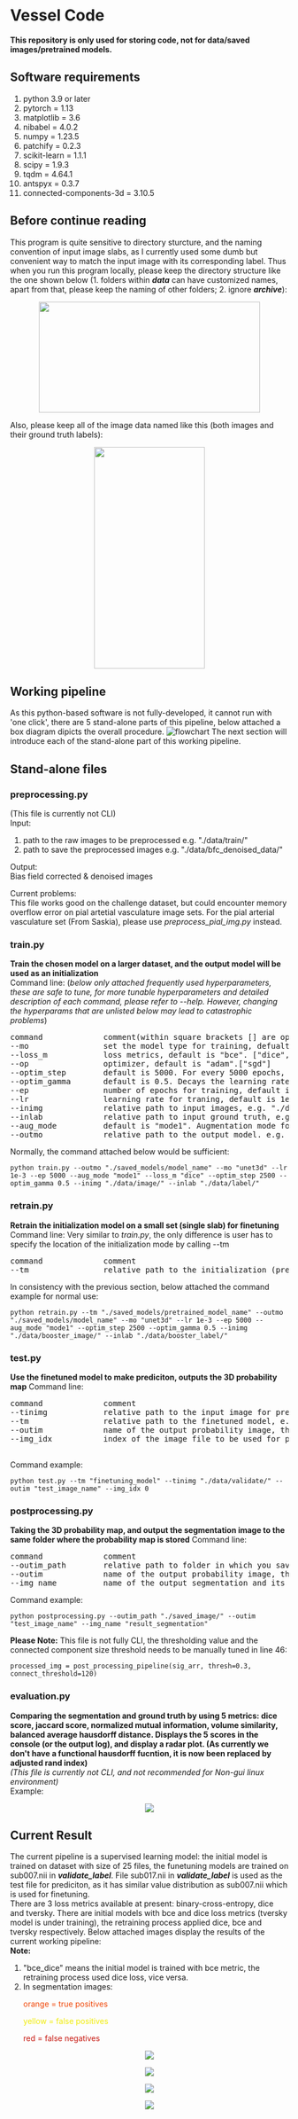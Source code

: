# **Vessel Code**
**This repository is only used for storing code, not for data/saved images/pretrained models.**
## **Software requirements**
1. python 3.9 or later
2. pytorch = 1.13
3. matplotlib = 3.6
4. nibabel = 4.0.2
5. numpy = 1.23.5
6. patchify = 0.2.3
7. scikit-learn = 1.1.1
8. scipy = 1.9.3
9. tqdm = 4.64.1
10. antspyx = 0.3.7
11. connected-components-3d = 3.10.5

## **Before continue reading**
This program is quite sensitive to directory sturcture, and the naming convention of input image slabs, as I currently used some dumb but convenient way to match the input image with its corresponding label. Thus when you run this program locally, please keep the directory structure like the one shown below (1. folders within **_data_** can have customized names, apart from that, please keep the naming of other folders; 2. ignore **_archive_**):
<p align="center">
<img width="400" height="200" src="./readme_img/dir.jpg">
</p>
Also, please keep all of the image data named like this (both images and their ground truth labels):
<p align="center">
<img width="200" height="400" src="./readme_img/name.jpg">
</p>

## **Working pipeline**
As this python-based software is not fully-developed, it cannot run with 'one click', there are 5 stand-alone parts of this pipeline, below attached a box diagram dipicts the overall procedure.
![flowchart](./readme_img/overall_flowchart.png)
The next section will introduce each of the stand-alone part of this working pipeline.
## **Stand-alone files**
### preprocessing.py
(This file is currently not CLI)\
Input:
1. path to the raw images to be preprocessed e.g. "./data/train/"
2. path to save the preprocessed images e.g. "./data/bfc_denoised_data/"

Output:\
Bias field corrected & denoised images

Current problems:\
This file works good on the challenge dataset, but could encounter memory overflow error on pial artetial vasculature image sets. For the pial arterial vasculature set (From Saskia), please use _preprocess_pial_img.py_ instead. 
### train.py
**Train the chosen model on a larger dataset, and the output model will be used as an initialization**\
Command line: (_below only attached frequently used hyperparameters, these are safe to tune, for more tunable hyperparameters and detailed description of each command, please refer to --help. However, changing the hyperparams that are unlisted below may lead to catastrophic problems_)
<pre>
command             comment(within square brackets [] are optional arguments)
--mo                set the model type for training, defualt is "unet3d".["aspp", "atrous"]
--loss_m            loss metrics, default is "bce". ["dice", "tver"]
--op                optimizer, default is "adam".["sgd"]
--optim_step        default is 5000. For every 5000 epochs, decays the learning rate of each parameter group by optim_gamma
--optim_gamma       default is 0.5. Decays the learning rate of each parameter group by this ratio
--ep                number of epochs for training, default is 5000.
--lr                learning rate for traning, default is 1e-3.
--inimg             relative path to input images, e.g. "./data/image"
--inlab             relative path to input ground truth, e.g. "./data/label"
--aug_mode          default is "mode1". Augmentation mode for each patch before fed into the model
--outmo             relative path to the output model. e.g. "./saved_models/model_name".
</pre>
Normally, the command attached below would be sufficient:
```
python train.py --outmo "./saved_models/model_name" --mo "unet3d" --lr 1e-3 --ep 5000 --aug_mode "mode1" --loss_m "dice" --optim_step 2500 --optim_gamma 0.5 --inimg "./data/image/" --inlab "./data/label/"
```

### retrain.py
**Retrain the initialization model on a small set (single slab) for finetuning**\
Command line: Very similar to _train.py_, the only difference is user has to specify the location of the initialization mode by calling --tm
<pre>
command             comment
--tm                relative path to the initialization (pretrained) model, e.g. "./saved_models/pretrained_model_name" 
</pre>
In consistency with the previous section, below attached the command example for normal use:
```
python retrain.py --tm "./saved_models/pretrained_model_name" --outmo "./saved_models/model_name" --mo "unet3d" --lr 1e-3 --ep 5000 --aug_mode "mode1" --optim_step 2500 --optim_gamma 0.5 --inimg "./data/booster_image/" --inlab "./data/booster_label/"
```

### test.py
**Use the finetuned model to make prediciton, outputs the 3D probability map**
Command line:
<pre>
command             comment
--tinimg            relative path to the input image for prediciton, e.g."./data/validate/"
--tm                relative path to the finetuned model, e.g. "./saved_models/finetuned_model_name" 
--outim             name of the output probability image, the output image could be found under folder "./saved_image/", e.g. "output_image"
--img_idx           index of the image file to be used for prediction, default is 0 (the first file in the given directory)

</pre>
Command example:
```
python test.py --tm "finetuning_model" --tinimg "./data/validate/" --outim "test_image_name" --img_idx 0
```


### postprocessing.py
**Taking the 3D probability map, and output the segmentation image to the same folder where the probability map is stored**
Command line:
<pre>
command             comment
--outim_path        relative path to folder in which you saved the probability map, e.g."./saved_image/"
--outim             name of the output probability image, the output image could be found under folder "./saved_image/", e.g. "output_image"
--img_name          name of the output segmentation and its corresponding maximum intensity projection
</pre>
Command example:
```
python postprocessing.py --outim_path "./saved_image/" --outim "test_image_name" --img_name "result_segmentation"
```
**Please Note:** This file is not fully CLI, the thresholding value and the connected component size threshold needs to be manually tuned in line 46:
```
processed_img = post_processing_pipeline(sig_arr, thresh=0.3, connect_threshold=120)
```

### evaluation.py
**Comparing the segmentation and ground truth by using 5 metrics: dice score, jaccard score, normalized mutual information, volume similarity, balanced average hausdorff distance. Displays the 5 scores in the console (or the output log), and display a radar plot. (As currently we don't have a functional hausdorff fucntion, it is now been replaced by adjusted rand index)**\
_(This file is currently not CLI, and not recommended for Non-gui linux environment)_\
Example:
<p align="center">
<img src="./readme_img/radar.png">
</p>

## **Current Result**
The current pipeline is a supervised learning model: the initial model is trained on dataset with size of 25 files, the funetuning models are trained on sub007.nii in **_validate_label_**. File sub017.nii in **_validate_label_** is used as the test file for prediciton, as it has similar value distribution as sub007.nii which is used for finetuning.\
There are 3 loss metrics available at present: binary-cross-entropy, dice and tversky. There are initial models with bce and dice loss metrics (tversky model is under training), the retraining process applied dice, bce and tversky respectively. Below attached images display the results of the current working pipeline:\
**Note:** 
1. "bce_dice" means the initial model is trained with bce metric, the retraining process used dice loss, vice versa.
2. In segmentation images: <p style="color:#F04607;">orange = true positives</p> <p style="color:#F0EC07;">yellow = false positives</p> <p style="color:#C71810;">red = false negatives</p> 

<p align="center">
<img src="./readme_img/new_radar.jpg">
</p>

<p align="center">
<img src="./readme_img/bce_dice.jpg">
</p>
<p align="center">
<img src="./readme_img/dice_bce.jpg">
</p>
<p align="center">
<img src="./readme_img/dice_tver.jpg">
</p>
